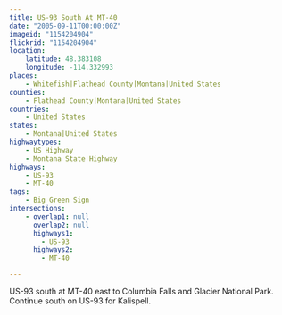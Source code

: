 ```yaml
---
title: US-93 South At MT-40
date: "2005-09-11T00:00:00Z"
imageid: "1154204904"
flickrid: "1154204904"
location:
    latitude: 48.383108
    longitude: -114.332993
places:
    - Whitefish|Flathead County|Montana|United States
counties:
    - Flathead County|Montana|United States
countries:
    - United States
states:
    - Montana|United States
highwaytypes:
    - US Highway
    - Montana State Highway
highways:
    - US-93
    - MT-40
tags:
    - Big Green Sign
intersections:
    - overlap1: null
      overlap2: null
      highways1:
        - US-93
      highways2:
        - MT-40

---
```

US-93 south at MT-40 east to Columbia Falls and Glacier National Park.  Continue south on US-93 for Kalispell.